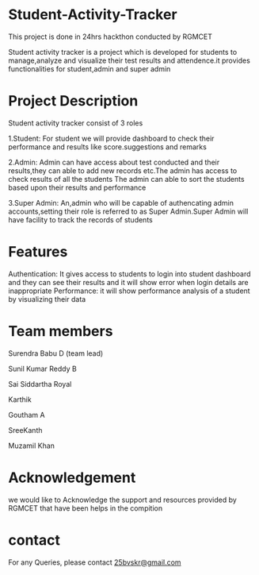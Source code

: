 # Student-Activity-Tracker

This project is done in 24hrs hackthon conducted by RGMCET



Student activity tracker is a project which is developed for students to manage,analyze and visualize their test results and attendence.it provides functionalities for student,admin and super admin
# Project Description
Student activity tracker consist of 3 roles

1.Student:
For student we will provide dashboard to check their performance and results like score.suggestions and remarks

2.Admin:
Admin can have access about test conducted and their results,they can able to add new records etc.The admin has access to check results of all the students
The admin can able to sort the students based upon their results and performance

3.Super Admin:
An,admin who will be capable of authencating admin accounts,setting their role is referred to as Super Admin.Super Admin will have facility to track the records of students

# Features
Authentication:
It gives access to students to login into student dashboard and they can see their results and it will show error when login details are inappropriate
Performance:
it will show performance analysis of a student by visualizing their data

# Team members
Surendra Babu D (team lead)  

Sunil Kumar Reddy B

Sai Siddartha Royal 

Karthik

Goutham A

SreeKanth

Muzamil Khan

# Acknowledgement
 we would like to Acknowledge the support and resources provided by RGMCET that have been helps in the compition
 # contact
 For any Queries, please contact
 25bvskr@gmail.com
